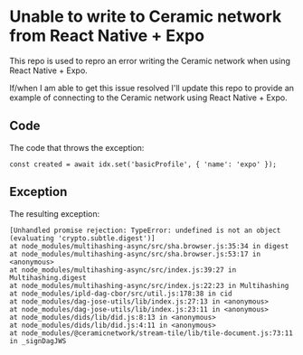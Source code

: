 # Unable to write to Ceramic network from React Native + Expo

This repo is used to repro an error writing the Ceramic network when using React Native + Expo.

If/when I am able to get this issue resolved I'll update this repo to provide an example of connecting to the Ceramic network using React Native + Expo.

## Code

The code that throws the exception:

`const created = await idx.set('basicProfile', { 'name': 'expo' });`

## Exception

The resulting exception:

```
[Unhandled promise rejection: TypeError: undefined is not an object (evaluating 'crypto.subtle.digest')]
at node_modules/multihashing-async/src/sha.browser.js:35:34 in digest
at node_modules/multihashing-async/src/sha.browser.js:53:17 in <anonymous>
at node_modules/multihashing-async/src/index.js:39:27 in Multihashing.digest
at node_modules/multihashing-async/src/index.js:22:23 in Multihashing
at node_modules/ipld-dag-cbor/src/util.js:178:38 in cid
at node_modules/dag-jose-utils/lib/index.js:27:13 in <anonymous>
at node_modules/dag-jose-utils/lib/index.js:23:11 in <anonymous>
at node_modules/dids/lib/did.js:8:13 in <anonymous>
at node_modules/dids/lib/did.js:4:11 in <anonymous>
at node_modules/@ceramicnetwork/stream-tile/lib/tile-document.js:73:11 in _signDagJWS
```